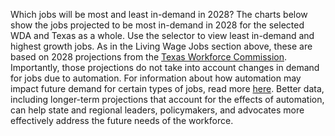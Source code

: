 Which jobs will be most and least in-demand in 2028? The charts below show the jobs projected to be most in-demand in 2028 for the selected WDA and Texas as a whole. Use the selector to view least in-demand and highest growth jobs. As in the Living Wage Jobs section above, these are based on 2028 projections from the [Texas Workforce Commission](https://texaslmi.com/LMIbyCategory/Projections). Importantly, those projections do not take into account changes in demand for jobs due to automation. For information about how automation may impact future demand for certain types of jobs, read more [here](https://www.faethm.ai/blog/blogs/new-technologies-create-new-opportunities). Better data, including longer-term projections that account for the effects of automation, can help state and regional leaders, policymakers, and advocates more effectively address the future needs of the workforce. 